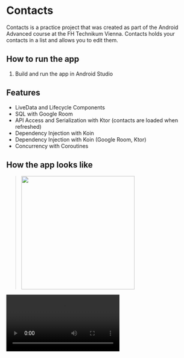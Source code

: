 # Contacts
Contacts is a practice project that was created as part of the Android Advanced course at the FH Technikum Vienna.
Contacts holds your contacts in a list and allows you to edit them.


## How to run the app
1. Build and run the app in Android Studio

## Features
- LiveData and Lifecycle Components
- SQL with Google Room
- API Access and Serialization with Ktor
    (contacts are loaded when refreshed)
- Dependency Injection with Koin
- Dependency Injection with Koin (Google Room, Ktor)
- Concurrency with Coroutines

## How the app looks like

> <img src="https://user-images.githubusercontent.com/112976198/214251018-45bd19e8-0525-4376-9ac6-fa088c6f38e3.mov" width="300"/>

![](https://user-images.githubusercontent.com/112976198/214362951-b9c262f8-5fde-42e2-afa4-28605ec30624.mov)





